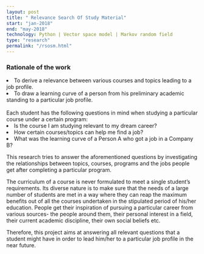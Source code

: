 ```yaml
---
layout: post
title: " Relevance Search Of Study Material"
start: "jan-2018"
end: "may-2018"
technology: Python | Vector space model | Markov random field
type: "research"
permalink: "/rsosm.html"
---
```


<h3>Rationale of the work</h3>
<li>To derive a relevance between various courses and topics leading to a job profile.</li>
<li>To draw a learning curve of a person from his preliminary academic standing to a particular job profile.</li>

<br>
Each student has the following questions in mind when studying a particular course under a certain program:
<li>Is the course I am studying relevant to my dream career?</li>
<li>How certain courses/topics can help me find a job?</li>
<li>What was the learning curve of a Person A who got a job in a Company B?</li>

This research tries to answer the aforementioned questions by investigating the relationships between topics, courses, programs and the jobs people get after completing a particular program.

The curriculum of a course is never formulated to meet a single student’s requirements. Its diverse nature is to make sure that the needs of a large number of students are met in a way where they can reap the maximum benefits out of all the courses undertaken in the stipulated period of his/her education. People get their inspiration of pursuing a particular career from various sources- the people around them, their personal interest in a field, their current academic discipline, their own social beliefs etc.

Therefore, this project aims at answering all relevant questions that a student might have in order to lead him/her to a particular job profile in the near future.
